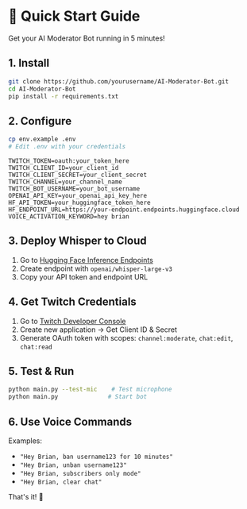 # 🚀 Quick Start Guide

Get your AI Moderator Bot running in 5 minutes!

## 1. Install
```bash
git clone https://github.com/yourusername/AI-Moderator-Bot.git
cd AI-Moderator-Bot
pip install -r requirements.txt
```

## 2. Configure
```bash
cp env.example .env
# Edit .env with your credentials
```
```env
TWITCH_TOKEN=oauth:your_token_here
TWITCH_CLIENT_ID=your_client_id
TWITCH_CLIENT_SECRET=your_client_secret
TWITCH_CHANNEL=your_channel_name
TWITCH_BOT_USERNAME=your_bot_username
OPENAI_API_KEY=your_openai_api_key_here
HF_API_TOKEN=your_huggingface_token_here
HF_ENDPOINT_URL=https://your-endpoint.endpoints.huggingface.cloud
VOICE_ACTIVATION_KEYWORD=hey brian
```

## 3. Deploy Whisper to Cloud
1. Go to [Hugging Face Inference Endpoints](https://ui.endpoints.huggingface.co/)
2. Create endpoint with `openai/whisper-large-v3` 
3. Copy your API token and endpoint URL

## 4. Get Twitch Credentials
1. Go to [Twitch Developer Console](https://dev.twitch.tv/console)
2. Create new application → Get Client ID & Secret
3. Generate OAuth token with scopes: `channel:moderate`, `chat:edit`, `chat:read`

## 5. Test & Run
```bash
python main.py --test-mic    # Test microphone
python main.py              # Start bot
```

## 6. Use Voice Commands
Examples:
- `"Hey Brian, ban username123 for 10 minutes"`
- `"Hey Brian, unban username123"`
- `"Hey Brian, subscribers only mode"`
- `"Hey Brian, clear chat"`

That's it! 🎉 